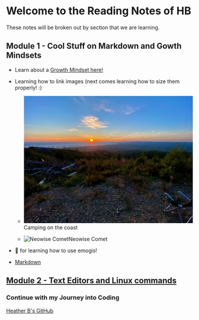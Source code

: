 # Welcome to the Reading Notes of HB
These notes will be broken out by section that we are learning.

## Module 1 - Cool Stuff on Markdown and Gowth Mindsets

- Learn about a [Growth Mindset here!](https://vbchomp.github.io/reading-notes/Growth.md)

- Learning how to link images (next comes learning how to size them properly! :)

  - ![Camping on the coast](campcoast.JPG)Camping on the coast
  
  
  - ![Neowise Comet](neowise.jpeg)Neowise Comet

- :clap:  for learning how to use emogis!

- [Markdown](https://vbchomp.github.io/reading-notes/Markdown.md)

## [Module 2 - Text Editors and Linux commands](linux_textEdit.md)





### Continue with my Journey into Coding
[Heather B's GitHub](https://github.com/vbchomp)




